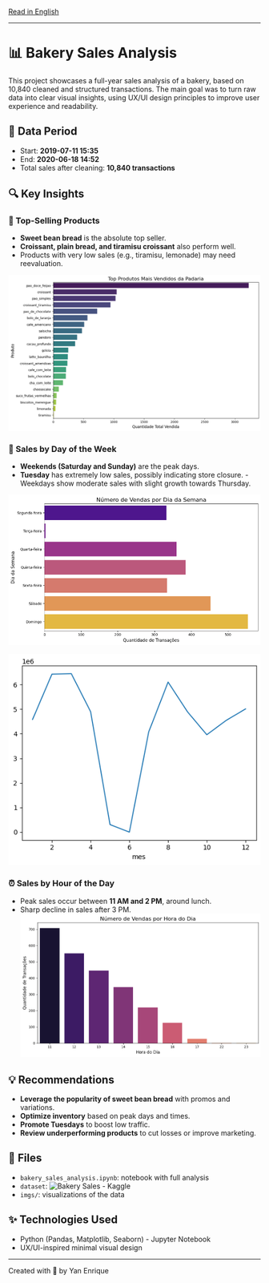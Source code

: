 [Read in English](README.md) 

---

# 📊 Bakery Sales Analysis 

This project showcases a full-year sales analysis of a bakery, based on 10,840 cleaned and structured transactions. The main goal was to turn raw data into clear visual insights, using UX/UI design principles to improve user experience and readability.

## 📅 Data Period 
- Start: **2019-07-11 15:35** 
- End: **2020-06-18 14:52** 
- Total sales after cleaning: **10,840 transactions** 

## 🔍 Key Insights 

### 🥖 Top-Selling Products 
- **Sweet bean bread** is the absolute top seller. 
- **Croissant, plain bread, and tiramisu croissant** also perform well. 
- Products with very low sales (e.g., tiramisu, lemonade) may need reevaluation. 

![Best selling products](produtos_mais_vendidos.png) 

### 📆 Sales by Day of the Week 
- **Weekends (Saturday and Sunday)** are the peak days. 
- **Tuesday** has extremely low sales, possibly indicating store closure. - Weekdays show moderate sales with slight growth towards Thursday. 

![Number of sales per day](numero_de_vendas_por_dia.png) 

![Number of sales over time](vendas_ao_longo_do_tempo.png) 

### ⏰ Sales by Hour of the Day 
- Peak sales occur between **11 AM and 2 PM**, around lunch. 
- Sharp decline in sales after 3 PM. 
![Number of sales per hour](numero_de_vendas_por_hora.png) 

## 💡 Recommendations 
- **Leverage the popularity of sweet bean bread** with promos and variations. 
- **Optimize inventory** based on peak days and times. 
- **Promote Tuesdays** to boost low traffic. 
- **Review underperforming products** to cut losses or improve marketing. 

## 📁 Files 
- `bakery_sales_analysis.ipynb`: notebook with full analysis 
- `dataset`: ![Bakery Sales - Kaggle](https://www.kaggle.com/datasets/hosubjeong/bakery-sales)
- `imgs/`: visualizations of the data 

## ✨ Technologies Used 
- Python (Pandas, Matplotlib, Seaborn) - Jupyter Notebook 
- UX/UI-inspired minimal visual design 

--- 
Created with 💚 by Yan Enrique
